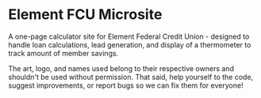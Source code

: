# Element FCU Microsite

A one-page calculator site for Element Federal Credit Union - designed to handle loan calculations, lead generation, and display of a thermometer to track amount of member savings.

The art, logo, and names used belong to their respective owners and shouldn't be used without permission. That said, help yourself to the code, suggest improvements, or report bugs so we can fix them for everyone!
